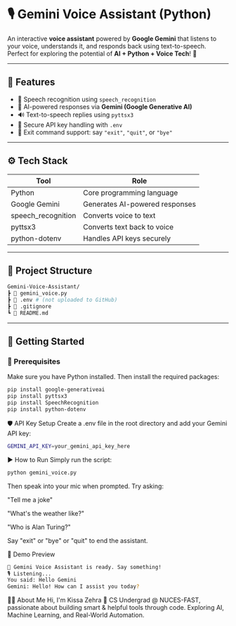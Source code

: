# 🎙️ Gemini Voice Assistant (Python)

An interactive **voice assistant** powered by **Google Gemini** that listens to your voice, understands it, and responds back using text-to-speech.  
Perfect for exploring the potential of **AI + Python + Voice Tech**! 🚀

---

## 🧠 Features

- 🎤 Speech recognition using `speech_recognition`
- 🧠 AI-powered responses via **Gemini (Google Generative AI)**
- 🔊 Text-to-speech replies using `pyttsx3`
- 🔐 Secure API key handling with `.env`
- 🛑 Exit command support: say `"exit"`, `"quit"`, or `"bye"`

---

## ⚙️ Tech Stack

| Tool           | Role                              |
|----------------|-----------------------------------|
| Python         | Core programming language         |
| Google Gemini  | Generates AI-powered responses    |
| speech_recognition | Converts voice to text         |
| pyttsx3        | Converts text back to voice       |
| python-dotenv  | Handles API keys securely         |

---

## 📁 Project Structure

```bash
Gemini-Voice-Assistant/
┣ 📜 gemini_voice.py
┣ 📜 .env # (not uploaded to GitHub)
┣ 📜 .gitignore
┗ 📜 README.md
```

---

## 🚀 Getting Started

### 🔧 Prerequisites

Make sure you have Python installed. Then install the required packages:

```bash
pip install google-generativeai
pip install pyttsx3
pip install SpeechRecognition
pip install python-dotenv
```

🛡️ API Key Setup
Create a .env file in the root directory and add your Gemini API key:
```bash
GEMINI_API_KEY=your_gemini_api_key_here
```

▶️ How to Run
Simply run the script:
```bash
python gemini_voice.py
```
Then speak into your mic when prompted. Try asking:

"Tell me a joke"

"What's the weather like?"

"Who is Alan Turing?"

Say "exit" or "bye" or "quit" to end the assistant.

📸 Demo Preview
```bash
🤖 Gemini Voice Assistant is ready. Say something!
🎙️ Listening...
You said: Hello Gemini
Gemini: Hello! How can I assist you today?
```
🙋‍♀️ About Me
Hi, I'm Kissa Zehra 👋
CS Undergrad @ NUCES-FAST, passionate about building smart & helpful tools through code.
Exploring AI, Machine Learning, and Real-World Automation.


